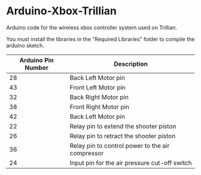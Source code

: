 # Arduino-Xbox-Trillian
Arduino code for the wireless xbox controller system used on Trillian.

You must install the libraries in the "Required Libraries" folder to compile the arduino sketch.

| Arduino Pin Number | Description |
| ------------- | ------------- |
| 28  | Back Left Motor pin |
| 43  | Front Left Motor pin |
| 32  | Back Right Motor pin |
| 38  | Front Right Motor pin |
| 42  | Back Left Motor pin |
| 22  | Relay pin to extend the shooter piston |
| 26  | Relay pin to retract the shooter piston |
| 36  | Relay pin to control power to the air compressor |
| 24  | Input pin for the air pressure cut-off switch |
